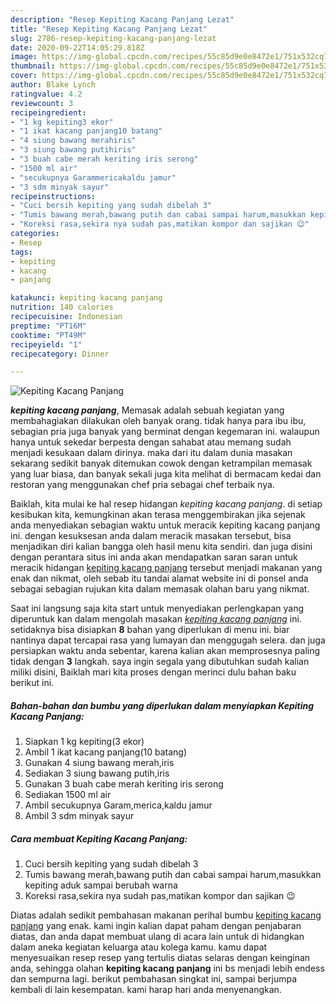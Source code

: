 ```yaml
---
description: "Resep Kepiting Kacang Panjang Lezat"
title: "Resep Kepiting Kacang Panjang Lezat"
slug: 2786-resep-kepiting-kacang-panjang-lezat
date: 2020-09-22T14:05:29.818Z
image: https://img-global.cpcdn.com/recipes/55c85d9e0e8472e1/751x532cq70/kepiting-kacang-panjang-foto-resep-utama.jpg
thumbnail: https://img-global.cpcdn.com/recipes/55c85d9e0e8472e1/751x532cq70/kepiting-kacang-panjang-foto-resep-utama.jpg
cover: https://img-global.cpcdn.com/recipes/55c85d9e0e8472e1/751x532cq70/kepiting-kacang-panjang-foto-resep-utama.jpg
author: Blake Lynch
ratingvalue: 4.2
reviewcount: 3
recipeingredient:
- "1 kg kepiting3 ekor"
- "1 ikat kacang panjang10 batang"
- "4 siung bawang merahiris"
- "3 siung bawang putihiris"
- "3 buah cabe merah keriting iris serong"
- "1500 ml air"
- "secukupnya Garammericakaldu jamur"
- "3 sdm minyak sayur"
recipeinstructions:
- "Cuci bersih kepiting yang sudah dibelah 3"
- "Tumis bawang merah,bawang putih dan cabai sampai harum,masukkan kepiting aduk sampai berubah warna"
- "Koreksi rasa,sekira nya sudah pas,matikan kompor dan sajikan 😉"
categories:
- Resep
tags:
- kepiting
- kacang
- panjang

katakunci: kepiting kacang panjang 
nutrition: 140 calories
recipecuisine: Indonesian
preptime: "PT16M"
cooktime: "PT49M"
recipeyield: "1"
recipecategory: Dinner

---
```



![Kepiting Kacang Panjang](https://img-global.cpcdn.com/recipes/55c85d9e0e8472e1/751x532cq70/kepiting-kacang-panjang-foto-resep-utama.jpg)

<b><i>kepiting kacang panjang</i></b>, Memasak adalah sebuah kegiatan yang membahagiakan dilakukan oleh banyak orang. tidak hanya para ibu ibu, sebagian pria juga banyak yang berminat dengan kegemaran ini. walaupun hanya untuk sekedar berpesta dengan sahabat atau memang sudah menjadi kesukaan dalam dirinya. maka dari itu dalam dunia masakan sekarang sedikit banyak ditemukan cowok dengan ketrampilan memasak yang luar biasa, dan banyak sekali juga kita melihat di bermacam kedai dan restoran yang menggunakan chef pria sebagai chef terbaik nya.



Baiklah, kita mulai ke hal resep hidangan <i>kepiting kacang panjang</i>. di setiap kesibukan kita, kemungkinan akan terasa menggembirakan jika sejenak anda menyediakan sebagian waktu untuk meracik kepiting kacang panjang ini. dengan kesuksesan anda dalam meracik masakan tersebut, bisa menjadikan diri kalian bangga oleh hasil menu kita sendiri. dan juga disini dengan perantara situs ini anda akan mendapatkan saran saran untuk meracik hidangan <u>kepiting kacang panjang</u> tersebut menjadi makanan yang enak dan nikmat, oleh sebab itu tandai alamat website ini di ponsel anda sebagai sebagian rujukan kita dalam memasak olahan baru yang nikmat.


Saat ini langsung saja kita start untuk menyediakan perlengkapan yang diperuntuk kan dalam mengolah masakan <u><i>kepiting kacang panjang</i></u> ini. setidaknya bisa disiapkan <b>8</b> bahan yang diperlukan di menu ini. biar nantinya dapat tercapai rasa yang lumayan dan menggugah selera. dan juga persiapkan waktu anda sebentar, karena kalian akan memprosesnya paling tidak dengan <b>3</b> langkah. saya ingin segala yang dibutuhkan sudah kalian miliki disini, Baiklah mari kita proses dengan merinci dulu bahan baku berikut ini.

<!--inarticleads1-->

##### Bahan-bahan dan bumbu yang diperlukan dalam menyiapkan Kepiting Kacang Panjang:

1. Siapkan 1 kg kepiting(3 ekor)
1. Ambil 1 ikat kacang panjang(10 batang)
1. Gunakan 4 siung bawang merah,iris
1. Sediakan 3 siung bawang putih,iris
1. Gunakan 3 buah cabe merah keriting iris serong
1. Sediakan 1500 ml air
1. Ambil secukupnya Garam,merica,kaldu jamur
1. Ambil 3 sdm minyak sayur




<!--inarticleads2-->

##### Cara membuat Kepiting Kacang Panjang:

1. Cuci bersih kepiting yang sudah dibelah 3
1. Tumis bawang merah,bawang putih dan cabai sampai harum,masukkan kepiting aduk sampai berubah warna
1. Koreksi rasa,sekira nya sudah pas,matikan kompor dan sajikan 😉




Diatas adalah sedikit pembahasan makanan perihal bumbu <u>kepiting kacang panjang</u> yang enak. kami ingin kalian dapat paham dengan penjabaran diatas, dan anda dapat membuat ulang di acara lain untuk di hidangkan dalam aneka kegiatan keluarga atau kolega kamu. kamu dapat menyesuaikan resep resep yang tertulis diatas selaras dengan keinginan anda, sehingga olahan <b>kepiting kacang panjang</b> ini bs menjadi lebih endess dan sempurna lagi. berikut pembahasan singkat ini, sampai berjumpa kembali di lain kesempatan. kami harap hari anda menyenangkan.
